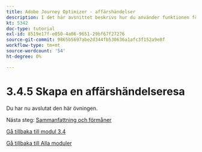 ```yaml
---
title: Adobe Journey Optimizer - affärshändelser
description: I det här avsnittet beskrivs hur du använder funktionen för affärshändelser för att kunna utföra ett"objekt tillbaka i lager"-fall
kt: 5342
doc-type: tutorial
exl-id: 8519e17f-e050-4a06-9651-29bf67f27276
source-git-commit: 9865b5697abe2d344fb530636a1afc3f152a9e8f
workflow-type: tm+mt
source-wordcount: '54'
ht-degree: 0%

---
```


# 3.4.5 Skapa en affärshändelseresa

Du har nu avslutat den här övningen.

Nästa steg: [Sammanfattning och förmåner](./summary.md)

[Gå tillbaka till modul 3.4](./journeyoptimizer.md)

[Gå tillbaka till Alla moduler](../../../overview.md)
